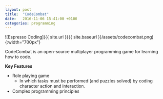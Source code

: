 ```yaml
---
layout: post
title:  "CodeCombat"
date:   2016-11-06 15:41:00 +0100
categories: programming
---
```


![Espresso Coding]({{ site.url }}{{ site.baseurl }}/assets/codecombat.png){:width="700px"}

CodeCombat is an open-source multiplayer programming game for learning how to code.

**Key Features**

- Role playing game
	- In which tasks must be performed (and puzzles solved) by coding character action and interaction.
- Complex programming principles

